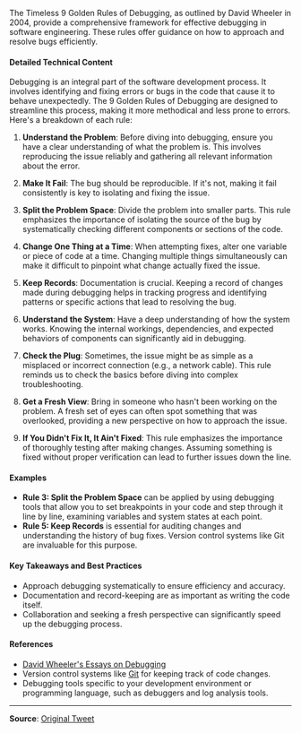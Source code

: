 The Timeless 9 Golden Rules of Debugging, as outlined by David Wheeler in 2004, provide a comprehensive framework for effective debugging in software engineering. These rules offer guidance on how to approach and resolve bugs efficiently.

#### Detailed Technical Content
Debugging is an integral part of the software development process. It involves identifying and fixing errors or bugs in the code that cause it to behave unexpectedly. The 9 Golden Rules of Debugging are designed to streamline this process, making it more methodical and less prone to errors. Here's a breakdown of each rule:

1. **Understand the Problem**: Before diving into debugging, ensure you have a clear understanding of what the problem is. This involves reproducing the issue reliably and gathering all relevant information about the error.

2. **Make It Fail**: The bug should be reproducible. If it's not, making it fail consistently is key to isolating and fixing the issue.

3. **Split the Problem Space**: Divide the problem into smaller parts. This rule emphasizes the importance of isolating the source of the bug by systematically checking different components or sections of the code.

4. **Change One Thing at a Time**: When attempting fixes, alter one variable or piece of code at a time. Changing multiple things simultaneously can make it difficult to pinpoint what change actually fixed the issue.

5. **Keep Records**: Documentation is crucial. Keeping a record of changes made during debugging helps in tracking progress and identifying patterns or specific actions that lead to resolving the bug.

6. **Understand the System**: Have a deep understanding of how the system works. Knowing the internal workings, dependencies, and expected behaviors of components can significantly aid in debugging.

7. **Check the Plug**: Sometimes, the issue might be as simple as a misplaced or incorrect connection (e.g., a network cable). This rule reminds us to check the basics before diving into complex troubleshooting.

8. **Get a Fresh View**: Bring in someone who hasn't been working on the problem. A fresh set of eyes can often spot something that was overlooked, providing a new perspective on how to approach the issue.

9. **If You Didn't Fix It, It Ain't Fixed**: This rule emphasizes the importance of thoroughly testing after making changes. Assuming something is fixed without proper verification can lead to further issues down the line.

#### Examples
- **Rule 3: Split the Problem Space** can be applied by using debugging tools that allow you to set breakpoints in your code and step through it line by line, examining variables and system states at each point.
- **Rule 5: Keep Records** is essential for auditing changes and understanding the history of bug fixes. Version control systems like Git are invaluable for this purpose.

#### Key Takeaways and Best Practices
- Approach debugging systematically to ensure efficiency and accuracy.
- Documentation and record-keeping are as important as writing the code itself.
- Collaboration and seeking a fresh perspective can significantly speed up the debugging process.

#### References
- [David Wheeler's Essays on Debugging](https://dwheeler.com/essays/debugging-agans.html)
- Version control systems like [Git](https://git-scm.com/) for keeping track of code changes.
- Debugging tools specific to your development environment or programming language, such as debuggers and log analysis tools.

---
**Source**: [Original Tweet](https://twitter.com/i/web/status/1878808039681130588)